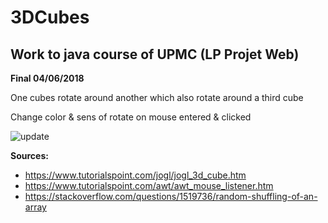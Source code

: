 # 3DCubes

## Work to java course of UPMC (LP Projet Web)

**Final 04/06/2018**

One cubes rotate around another which also rotate around a third cube

Change color & sens of rotate on mouse entered & clicked

![update](https://www.zupimages.net/up/18/23/15ey.png)


**Sources:**

 * https://www.tutorialspoint.com/jogl/jogl_3d_cube.htm
 * https://www.tutorialspoint.com/awt/awt_mouse_listener.htm
 * https://stackoverflow.com/questions/1519736/random-shuffling-of-an-array

